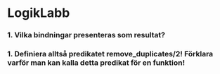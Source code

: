 # LogikLabb

### 1. Vilka bindningar presenteras som resultat?

### 1. Definiera alltså predikatet remove_duplicates/2! Förklara varför man kan kalla detta predikat för en funktion!

